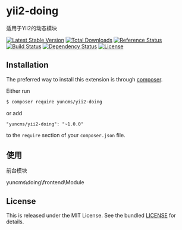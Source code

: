 # yii2-doing

适用于Yii2的动态模块

[![Latest Stable Version](https://poser.pugx.org/yuncms/yii2-doing/v/stable.png)](https://packagist.org/packages/yuncms/yii2-doing)
[![Total Downloads](https://poser.pugx.org/yuncms/yii2-doing/downloads.png)](https://packagist.org/packages/yuncms/yii2-doing)
[![Reference Status](https://www.versioneye.com/php/yuncms:yii2-doing/reference_badge.svg)](https://www.versioneye.com/php/yuncms:yii2-doing/references)
[![Build Status](https://img.shields.io/travis/yiisoft/yii2-doing.svg)](http://travis-ci.org/yuncms/yii2-doing)
[![Dependency Status](https://www.versioneye.com/php/yuncms:yii2-doing/dev-master/badge.png)](https://www.versioneye.com/php/yuncms:yii2-doing/dev-master)
[![License](https://poser.pugx.org/yuncms/yii2-doing/license.svg)](https://packagist.org/packages/yuncms/yii2-doing)

## Installation

The preferred way to install this extension is through [composer](http://getcomposer.org/download/).

Either run

```bash
$ composer require yuncms/yii2-doing
```

or add

```
"yuncms/yii2-doing": "~1.0.0"
```

to the `require` section of your `composer.json` file.

## 使用

前台模块

yuncms\doing\frontend\Module

## License

This is released under the MIT License. See the bundled [LICENSE](LICENSE.md)
for details.